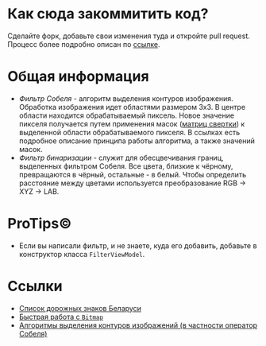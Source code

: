# Как сюда закоммитить код?
Сделайте форк, добавьте свои изменения туда и откройте pull request. Процесс более подробно описан по [ссылке](http://kbroman.org/github_tutorial/pages/fork.html).
# Общая информация
* _Фильтр Собеля_ - алгоритм выделения контуров изображения. Обработка изображения идет областями размером 3х3. В центре области находится обрабатываемый пиксель. Новое значение пикселя получается путем применения масок ([матриц свертки](http://habrahabr.ru/post/142818/)) к выделенной области обрабатываемого пикселя. В ссылках есть подробное описание принципа работы алгоритма, а также значений масок.
* _Фильтр бинаризации_ - служит для обесцвечивания границ, выделенных фильтром Собеля. Все цвета, близкие к чёрному, превращаются в чёрный, остальные - в белый. Чтобы определить расстояние между цветами используется преобразование RGB -> XYZ -> LAB.

# ProTips©
* Если вы написали фильтр, и не знаете, куда его добавить, добавьте в конструктор класса `FilterViewModel`.

# Ссылки
* [Список дорожных знаков Беларуси](https://ru.wikipedia.org/wiki/%D0%94%D0%BE%D1%80%D0%BE%D0%B6%D0%BD%D1%8B%D0%B5_%D0%B7%D0%BD%D0%B0%D0%BA%D0%B8_%D0%91%D0%B5%D0%BB%D0%BE%D1%80%D1%83%D1%81%D1%81%D0%B8%D0%B8)
* [Быстрая работа с `Bitmap`](http://csharpexamples.com/fast-image-processing-c/)
* [Алгоритмы выделения контуров изображений (в частности оператор Собеля)](http://habrahabr.ru/post/114452/)
